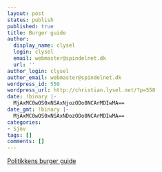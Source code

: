 ```yaml
---
layout: post
status: publish
published: true
title: Burger guide
author:
  display_name: clysel
  login: clysel
  email: webmaster@spindelnet.dk
  url: ''
author_login: clysel
author_email: webmaster@spindelnet.dk
wordpress_id: 550
wordpress_url: http://christian.lysel.net/?p=550
date: !binary |-
  MjAxMC0wOS0xNSAxNjozODo0NCArMDIwMA==
date_gmt: !binary |-
  MjAxMC0wOS0xNSAxNDozODo0NCArMDIwMA==
categories:
- Sjov
tags: []
comments: []
---
```

<p><a title="burger guide" href="http://ibyen.dk/gadeplan/1047655/laesernes-guide-koebenhavns-bedste-burger/">Politikkens burger guide</a></p>
